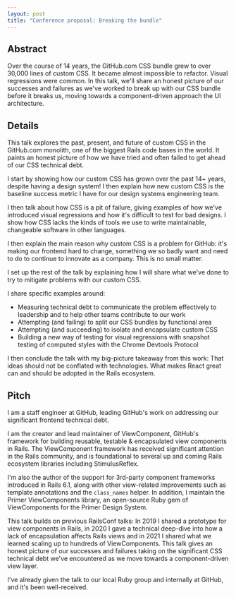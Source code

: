 ```yaml
---
layout: post
title: "Conference proposal: Breaking the bundle"
---
```


## Abstract

Over the course of 14 years, the GitHub.com CSS bundle grew to over 30,000 lines of custom CSS. It became almost impossible to refactor. Visual regressions were common. In this talk, we'll share an honest picture of our successes and failures as we've worked to break up with our CSS bundle before it breaks us, moving towards a component-driven approach the UI architecture.

## Details

This talk explores the past, present, and future of custom CSS in the GitHub.com monolith, one of the biggest Rails code bases in the world. It paints an honest picture of how we have tried and often failed to get ahead of our CSS technical debt.

I start by showing how our custom CSS has grown over the past 14+ years, despite having a design system! I then explain how new custom CSS is the baseline success metric I have for our design systems engineering team.

I then talk about how CSS is a pit of failure, giving examples of how we've introduced visual regressions and how it's difficult to test for bad designs. I show how CSS lacks the kinds of tools we use to write maintainable, changeable software in other languages.

I then explain the main reason why custom CSS is a problem for GitHub: it's making our frontend hard to change, something we so badly want and need to do to continue to innovate as a company. This is no small matter.

I set up the rest of the talk by explaining how I will share what we've done to try to mitigate problems with our custom CSS.

I share specific examples around:

- Measuring technical debt to communicate the problem effectively to leadership and to help other teams contribute to our work
- Attempting (and failing) to split our CSS bundles by functional area
- Attempting (and succeeding) to isolate and encapsulate custom CSS
- Building a new way of testing for visual regressions with snapshot testing of computed styles with the Chrome Devtools Protocol

I then conclude the talk with my big-picture takeaway from this work: That ideas should not be conflated with technologies. What makes React great can and should be adopted in the Rails ecosystem.

## Pitch

I am a staff engineer at GitHub, leading GitHub's work on addressing our significant frontend technical debt.

I am the creator and lead maintainer of ViewComponent, GitHub's framework for building reusable, testable & encapsulated view components in Rails. The ViewComponent framework has received significant attention in the Rails community, and is foundational to several up and coming Rails ecosystem libraries including StimulusReflex.

I'm also the author of the support for 3rd-party component frameworks introduced in Rails 6.1, along with other view-related improvements such as template annotations and the `class_names` helper. In addition, I maintain the Primer ViewComponents library, an open-source Ruby gem of ViewComponents for the Primer Design System.

This talk builds on previous RailsConf talks: In 2019 I shared a prototype for view components in Rails, in 2020 I gave a technical deep-dive into how a lack of encapsulation affects Rails views and in 2021 I shared what we learned scaling up to hundreds of ViewComponents. This talk gives an honest picture of our successes and failures taking on the significant CSS technical debt we've encountered as we move towards a component-driven view layer.

I've already given the talk to our local Ruby group and internally at GitHub, and it's been well-received.
